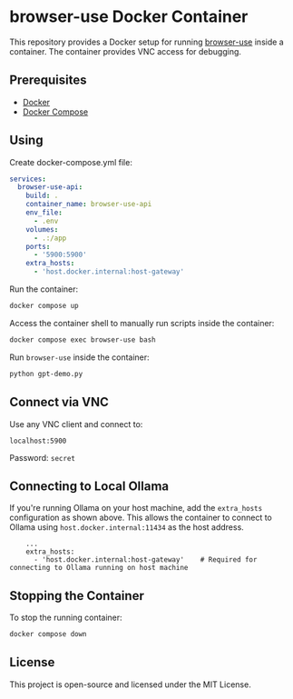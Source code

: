 # browser-use Docker Container

This repository provides a Docker setup for running [browser-use](https://github.com/browser-use/browser-use) inside a container. The container provides VNC access for debugging.

## Prerequisites

- [Docker](https://docs.docker.com/get-docker/)
- [Docker Compose](https://docs.docker.com/compose/install/)

## Using

Create docker-compose.yml file:

```yaml
services:
  browser-use-api:
    build: .
    container_name: browser-use-api
    env_file:
      - .env
    volumes:
      - .:/app
    ports:
      - '5900:5900'
    extra_hosts:
      - 'host.docker.internal:host-gateway'
```

Run the container:

```sh
docker compose up
```

Access the container shell to manually run scripts inside the container:

```sh
docker compose exec browser-use bash
```

Run `browser-use` inside the container:

```sh
python gpt-demo.py
```

## Connect via VNC

Use any VNC client and connect to:

```
localhost:5900
```

Password: `secret`

## Connecting to Local Ollama

If you're running Ollama on your host machine, add the `extra_hosts` configuration as shown above. This allows the container to connect to Ollama using `host.docker.internal:11434` as the host address.

```
    ...
    extra_hosts:
      - 'host.docker.internal:host-gateway'    # Required for connecting to Ollama running on host machine
```

## Stopping the Container

To stop the running container:

```sh
docker compose down
```

## License

This project is open-source and licensed under the MIT License.
